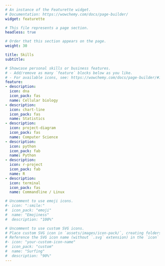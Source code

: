 ```yaml
---
# An instance of the Featurette widget.
# Documentation: https://wowchemy.com/docs/page-builder/
widget: featurette

# This file represents a page section.
headless: true

# Order that this section appears on the page.
weight: 30

title: Skills
subtitle:

# Showcase personal skills or business features.
# - Add/remove as many `feature` blocks below as you like.
# - For available icons, see: https://wowchemy.com/docs/page-builder/#icons
feature:
- description:
  icon: dna
  icon_pack: fas
  name: Cellular biology
- description:
  icon: chart-line
  icon_pack: fas
  name: Statistics
- description:
  icon: project-diagram
  icon_pack: fas
  name: Computer Science
- description:
  icon: python
  icon_pack: fab
  name: Python
- description:
  icon: r-project
  icon_pack: fab
  name: R
- description:
  icon: terminal
  icon_pack: fas
  name: Commandline / Linux

# Uncomment to use emoji icons.
#- icon: ":smile:"
#  icon_pack: "emoji"
#  name: "Emojiness"
#  description: "100%"

# Uncomment to use custom SVG icons.
# Place custom SVG icon in `assets/images/icon-pack/`, creating folders if necessary.
# Reference the SVG icon name (without `.svg` extension) in the `icon` field.
#- icon: "your-custom-icon-name"
#  icon_pack: "custom"
#  name: "Surfing"
#  description: "90%"
---
```

